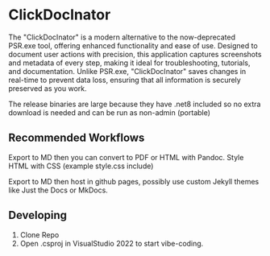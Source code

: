 # ClickDocInator
The "ClickDocInator" is a modern alternative to the now-deprecated PSR.exe tool, offering enhanced functionality and ease of use. Designed to document user actions with precision, this application captures screenshots and metadata of every step, making it ideal for troubleshooting, tutorials, and documentation. Unlike PSR.exe, "ClickDocInator" saves changes in real-time to prevent data loss, ensuring that all information is securely preserved as you work.

The release binaries are large because they have .net8 included so no extra download is needed and can be run as non-admin (portable)

## Recommended Workflows
Export to MD then you can convert to PDF or HTML with Pandoc. Style HTML with CSS (example style.css include)

Export to MD then host in github pages, possibly use custom Jekyll themes like Just the Docs or MkDocs. 


## Developing
1. Clone Repo
2. Open .csproj in VisualStudio 2022 to start vibe-coding.

